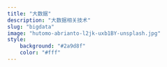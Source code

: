 ```yaml
---
title: "大数据"
description: "大数据相关技术"
slug: "bigdata"
image: "hutomo-abrianto-l2jk-uxb1BY-unsplash.jpg"
style:
    background: "#2a9d8f"
    color: "#fff"
---
```

